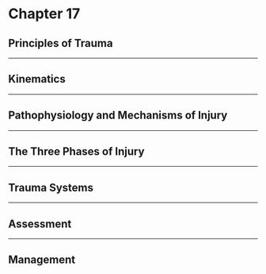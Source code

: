 # Chapter 17
## Principles of Trauma

---

## Kinematics

---

## Pathophysiology and Mechanisms of Injury

---

## The Three Phases of Injury

---

## Trauma Systems

---

## Assessment

---

## Management